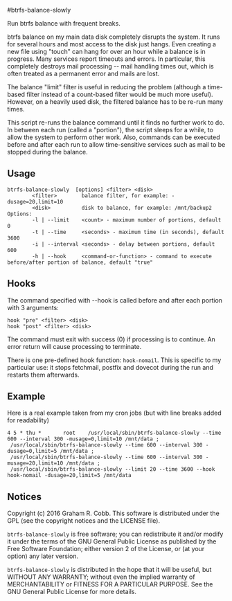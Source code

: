 #btrfs-balance-slowly

Run btrfs balance with frequent breaks.

btrfs balance on my main data disk completely disrupts the system.
It runs for several hours and most access to the disk just hangs.
Even creating a new file using "touch" can hang for over an hour while a balance
is in progress.
Many services report timeouts and errors.
In particular, this completely destroys mail processing -- mail handling times out,
which is often treated as a permanent error and mails are lost.

The balance "limit" filter is useful in reducing the problem
(although a time-based filter instead of a count-based filter would be much more useful).
However, on a heavily used disk, the filtered balance has to be re-run many times.

This script re-runs the balance command until it finds no further work to do.
In between each run (called a "portion"), the script sleeps for a while, to allow the
system to perform other work.
Also, commands can be executed before and after each run to allow time-sensitive services
such as mail to be stopped during the balance.

## Usage

```
btrfs-balance-slowly  [options] <filter> <disk>
        <filter>        balance filter, for example: -dusage=20,limit=10
        <disk>          disk to balance, for example: /mnt/backup2
Options:
        -l | --limit    <count> - maximum number of portions, default 0
        -t | --time     <seconds> - maximum time (in seconds), default 3600
        -i | --interval <seconds> - delay between portions, default 600
        -h | --hook     <command-or-function> - command to execute before/after portion of balance, default "true"
```

## Hooks
The command specified with --hook is called before and after each portion with 3 arguments:
```
hook "pre" <filter> <disk>
hook "post" <filter> <disk>
```

The command must exit with success (0) if processing is to continue.
An error return will cause processing to terminate.

There is one pre-defined hook function: ``hook-nomail``.
This is specific to my particular use: it stops fetchmail, postfix and dovecot during the run
and restarts them afterwards.

## Example
Here is a real example taken from my cron jobs (but with line breaks added for readability)
```
4 5 * thu *       root    /usr/local/sbin/btrfs-balance-slowly --time 600 --interval 300 -musage=0,limit=10 /mnt/data ;
 /usr/local/sbin/btrfs-balance-slowly --time 600 --interval 300 -dusage=0,limit=5 /mnt/data ;
 /usr/local/sbin/btrfs-balance-slowly --time 600 --interval 300 -musage=20,limit=10 /mnt/data ;
 /usr/local/sbin/btrfs-balance-slowly --limit 20 --time 3600 --hook hook-nomail -dusage=20,limit=5 /mnt/data
```

## Notices
Copyright (c) 2016 Graham R. Cobb.
This software is distributed under the GPL (see the copyright notices and the LICENSE file).

`btrfs-balance-slowly` is free software; you can redistribute it and/or modify
it under the terms of the GNU General Public License as published by
the Free Software Foundation; either version 2 of the License, or
(at your option) any later version.

`btrfs-balance-slowly` is distributed in the hope that it will be useful,
but WITHOUT ANY WARRANTY; without even the implied warranty of
MERCHANTABILITY or FITNESS FOR A PARTICULAR PURPOSE.  See the
GNU General Public License for more details.

